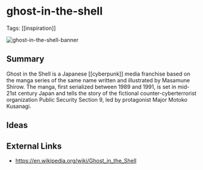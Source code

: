 # ghost-in-the-shell
Tags: [[inspiration]]

![ghost-in-the-shell-banner](https://images.theconversation.com/files/165928/original/file-20170419-2431-1atmece.png?ixlib=rb-4.1.0&q=45&auto=format&w=926&fit=clip)

## Summary
Ghost in the Shell is a Japanese [[cyberpunk]] media franchise based on the manga series of the same name written and illustrated by Masamune Shirow. The manga, first serialized between 1989 and 1991, is set in mid-21st century Japan and tells the story of the fictional counter-cyberterrorist organization Public Security Section 9, led by protagonist Major Motoko Kusanagi. 

## Ideas

## External Links
- https://en.wikipedia.org/wiki/Ghost_in_the_Shell